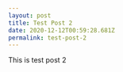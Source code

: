 ```yaml
---
layout: post
title: Test Post 2
date: 2020-12-12T00:59:28.681Z
permalink: test-post-2
---
```

This is test post 2